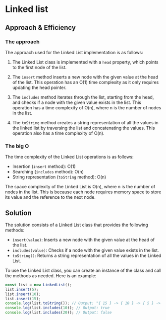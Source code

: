 # Linked list



## Approach & Efficiency
### The approach 
The approach used for the Linked List implementation is as follows:

1. The Linked List class is implemented with a `head` property, which points to the first node of the list.

2. The `insert` method inserts a new node with the given value at the head of the list. This operation has an O(1) time complexity as it only requires updating the head pointer.

3. The `includes` method iterates through the list, starting from the head, and checks if a node with the given value exists in the list. This operation has a time complexity of O(n), where n is the number of nodes in the list.

4. The `toString` method creates a string representation of all the values in the linked list by traversing the list and concatenating the values. This operation also has a time complexity of O(n).

### The big O
The time complexity of the Linked List operations is as follows:

- Insertion (`insert` method): O(1)
- Searching (`includes` method): O(n)
- String representation (`toString` method): O(n)

The space complexity of the Linked List is O(n), where n is the number of nodes in the list. This is because each node requires memory space to store its value and the reference to the next node.

## Solution
The solution consists of a Linked List class that provides the following methods:

- `insert(value)`: Inserts a new node with the given value at the head of the list.
- `includes(value)`: Checks if a node with the given value exists in the list.
- `toString()`: Returns a string representation of all the values in the Linked List.

To use the Linked List class, you can create an instance of the class and call the methods as needed. Here is an example:

```javascript
const list = new LinkedList();
list.insert(5);
list.insert(10);
list.insert(15);
console.log(list.toString()); // Output: "{ 15 } -> { 10 } -> { 5 } -> NULL"
console.log(list.includes(10)); // Output: true
console.log(list.includes(20)); // Output: false
